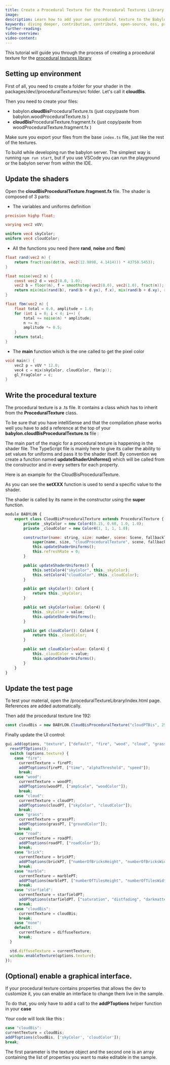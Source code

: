 ```yaml
---
title: Create a Procedural Texture for the Procedural Textures Library
image:
description: Learn how to add your own procedural texture to the Babylon.js procedural textures library.
keywords: diving deeper, contribution, contribute, open-source, oss, procedural textures library, procedural textures, develope
further-reading:
video-overview:
video-content:
---
```


This tutorial will guide you through the process of creating a procedural texture for the [procedural textures library](https://github.com/BabylonJS/Babylon.js/tree/master/packages/dev/proceduralTextures)

## Setting up environment

First of all, you need to create a folder for your shader in the packages/dev//proceduralTextures/src folder. Let's call it **cloudBis**.

Then you need to create your files:

- babylon.**cloudBis**ProceduralTexture.ts (just copy/paste from babylon.woodProceduralTexture.ts )
- **cloudBis**ProceduralTexture.fragment.fx (just copy/paste from woodProceduralTexture.fragment.fx )

Make sure you export your files from the base `index.ts` file, just like the rest of the textures.

To build while developing run the babylon server. The simplest way is running `npm run start`, but if you use VSCode you can run the playground or the babylon server from within the IDE.

## Update the shaders

Open the **cloudBisProceduralTexture.fragment.fx** file.
The shader is composed of 3 parts:

- The variables and uniforms definition

```glsl
precision highp float;

varying vec2 vUV;

uniform vec4 skyColor;
uniform vec4 cloudColor;

```

- All the functions you need (here **rand**, **noise** and **fbm**)

```glsl
float rand(vec2 n) {
	return fract(cos(dot(n, vec2(12.9898, 4.1414))) * 43758.5453);
}

float noise(vec2 n) {
	const vec2 d = vec2(0.0, 1.0);
	vec2 b = floor(n), f = smoothstep(vec2(0.0), vec2(1.0), fract(n));
	return mix(mix(rand(b), rand(b + d.yx), f.x), mix(rand(b + d.xy), rand(b + d.yy), f.x), f.y);
}

float fbm(vec2 n) {
	float total = 0.0, amplitude = 1.0;
	for (int i = 0; i < 4; i++) {
		total += noise(n) * amplitude;
		n += n;
		amplitude *= 0.5;
	}
	return total;
}
```

- The **main** function which is the one called to get the pixel color

```c
void main() {
	vec2 p = vUV * 12.0;
	vec4 c = mix(skyColor, cloudColor, fbm(p));
	gl_FragColor = c;
}
```

## Write the procedural texture

The procedural texture is a .ts file. It contains a class which has to inherit from the **ProceduralTexture** class.

To be sure that you have intelliSense and that the compilation phase works well you have to add a reference at the top of your **babylon.cloudBisProceduralTexture.ts** file :

The main part of the magic for a procedural texture is happening in the shader file. The TypeScript file is mainly here to give its caller the ability to set values for uniforms and pass it to the shader itself.
By convention we create a function named **updateShaderUniforms()** which will be called from the constructor and in every setters for each property.

Here is an example for the CloudBisProceduralTexture.

As you can see the **setXXX** function is used to send a specific value to the shader.

The shader is called by its name in the constructor using the **super** function.

```javascript
module BABYLON {
    export class CloudBisProceduralTexture extends ProceduralTexture {
        private _skyColor = new Color4(0.15, 0.68, 1.0, 1.0);
        private _cloudColor = new Color4(1, 1, 1, 1.0);

        constructor(name: string, size: number, scene: Scene, fallbackTexture?: Texture, generateMipMaps?: boolean) {
            super(name, size, "cloudProceduralTexture", scene, fallbackTexture, generateMipMaps);
            this.updateShaderUniforms();
            this.refreshRate = 0;
        }

        public updateShaderUniforms() {
            this.setColor4("skyColor", this._skyColor);
            this.setColor4("cloudColor", this._cloudColor);
        }

        public get skyColor(): Color4 {
            return this._skyColor;
        }

        public set skyColor(value: Color4) {
            this._skyColor = value;
            this.updateShaderUniforms();
        }

        public get cloudColor(): Color4 {
            return this._cloudColor;
        }

        public set cloudColor(value: Color4) {
            this._cloudColor = value;
            this.updateShaderUniforms();
        }
    }
}
```

## Update the test page

To test your material, open the /proceduralTextureLibrary/index.html page. References are added automatically.

Then add the procedural texture line 192:

```javascript
const cloudBis = new BABYLON.CloudBisProceduralTexture("cloudPTBis", 256, scene);
```

Finally update the UI control:

```javascript
gui.add(options, "texture", ["default", "fire", "wood", "cloud", "grass", "road", "brick", "marble", "starfield", "cloudBis"]).onFinishChange(function () {
  resetPTOptions();
  switch (options.texture) {
    case "fire":
      currentTexture = firePT;
      addPToptions(firePT, ["time", "alphaThreshold", "speed"]);
      break;
    case "wood":
      currentTexture = woodPT;
      addPToptions(woodPT, ["ampScale", "woodColor"]);
      break;
    case "cloud":
      currentTexture = cloudPT;
      addPToptions(cloudPT, ["skyColor", "cloudColor"]);
      break;
    case "grass":
      currentTexture = grassPT;
      addPToptions(grassPT, ["groundColor"]);
      break;
    case "road":
      currentTexture = roadPT;
      addPToptions(roadPT, ["roadColor"]);
      break;
    case "brick":
      currentTexture = brickPT;
      addPToptions(brickPT, ["numberOfBricksHeight", "numberOfBricksWidth", "brickColor", "jointColor"]);
      break;
    case "marble":
      currentTexture = marblePT;
      addPToptions(marblePT, ["numberOfTilesHeight", "numberOfTilesWidth", "amplitude", "jointColor"]);
      break;
    case "starfield":
      currentTexture = starfieldPT;
      addPToptions(starfieldPT, ["saturation", "distfading", "darkmatter", "alpha", "time", "beta", "zoom", "formuparam", "stepsize", "tile", "brightness"]);
      break;
    case "cloudBis":
      currentTexture = cloudBis;
      break;
    case "none":
    default:
      currentTexture = diffuseTexture;
      break;
  }

  std.diffuseTexture = currentTexture;
  window.enableTexture(options.texture);
});
```

## (Optional) enable a graphical interface.

If your procedural texture contains properties that allows the dev to customize it, you can enable an interface to change them live in the sample.

To do that, you only have to add a call to the **addPToptions** helper function in your **case**

Your code will look like this :

```javascript
case "cloudBis":
currentTexture = cloudBis;
addPToptions(cloudBis, ['skyColor', 'cloudColor']);
break;
```

The first parameter is the texture object and the second one is an array containing the list of properties you want to make editable in the sample.
